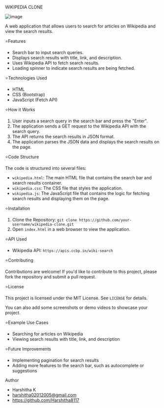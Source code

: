 WIKIPEDIA CLONE

![image](https://github.com/user-attachments/assets/e94ea60d-cae9-4a3e-9390-585af6773f40)

A web application that allows users to search for articles on Wikipedia and view the search results.

⭐Features

- Search bar to input search queries.
- Displays search results with title, link, and description.
- Uses Wikipedia API to fetch search results.
- Loading spinner to indicate search results are being fetched.

⭐Technologies Used

- HTML
- CSS (Bootstrap)
- JavaScript (Fetch API)

⭐How it Works

1. User inputs a search query in the search bar and press the "Enter".
2. The application sends a GET request to the Wikipedia API with the search query.
3. The API returns the search results in JSON format.
4. The application parses the JSON data and displays the search results on the page.

⭐Code Structure

The code is structured into several files:

- `wikipedia.html`: The main HTML file that contains the search bar and search results container.
- `wikipedia.css`: The CSS file that styles the application.
- `wikipedia.js`: The JavaScript file that contains the logic for fetching search results and displaying them on the page.

⭐Installation

1. Clone the Repository: `git clone https://github.com/your-username/wikipedia-clone.git`
2. Open `index.html` in a web browser to view the application.

⭐API Used

- Wikipedia API: `https://apis.ccbp.in/wiki-search`

⭐Contributing

Contributions are welcome! If you'd like to contribute to this project, please fork the repository and submit a pull request.

⭐License

This project is licensed under the MIT License. See `LICENSE` for details.

You can also add some screenshots or demo videos to showcase your project.

⭐Example Use Cases

- Searching for articles on Wikipedia
- Viewing search results with title, link, and description

⭐Future Improvements

- Implementing pagination for search results
- Adding more features to the search bar, such as autocomplete or suggestions

Author

- Harshitha K
- harshitha02012005@gmail.com
- https://github.com/Harshitha8117
  
